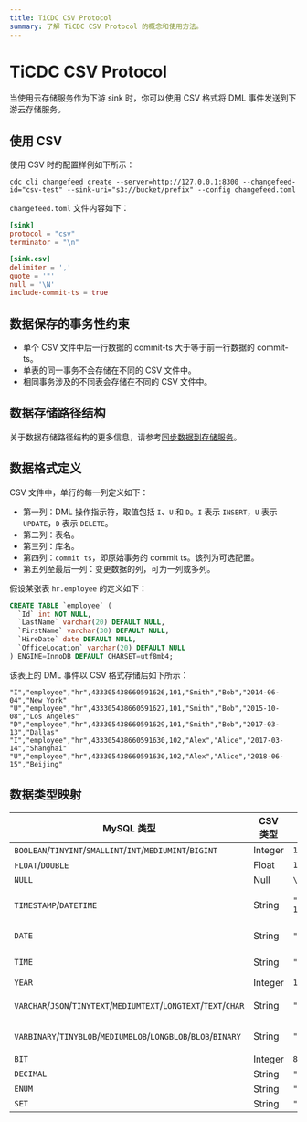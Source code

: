 ```yaml
---
title: TiCDC CSV Protocol
summary: 了解 TiCDC CSV Protocol 的概念和使用方法。
---
```


# TiCDC CSV Protocol

当使用云存储服务作为下游 sink 时，你可以使用 CSV 格式将 DML 事件发送到下游云存储服务。

## 使用 CSV

使用 CSV 时的配置样例如下所示：

```shell
cdc cli changefeed create --server=http://127.0.0.1:8300 --changefeed-id="csv-test" --sink-uri="s3://bucket/prefix" --config changefeed.toml
```

`changefeed.toml` 文件内容如下：

```toml
[sink]
protocol = "csv"
terminator = "\n"

[sink.csv]
delimiter = ','
quote = '"'
null = '\N'
include-commit-ts = true
```

## 数据保存的事务性约束

- 单个 CSV 文件中后一行数据的 commit-ts 大于等于前一行数据的 commit-ts。
- 单表的同一事务不会存储在不同的 CSV 文件中。
- 相同事务涉及的不同表会存储在不同的 CSV 文件中。

## 数据存储路径结构

关于数据存储路径结构的更多信息，请参考[同步数据到存储服务](/ticdc/ticdc-sink-to-cloud-storage.md#存储路径组织结构)。

## 数据格式定义

CSV 文件中，单行的每一列定义如下：

- 第一列：DML 操作指示符，取值包括 `I`、`U` 和 `D`。`I` 表示 `INSERT`，`U` 表示 `UPDATE`，`D` 表示 `DELETE`。
- 第二列：表名。
- 第三列：库名。
- 第四列：`commit ts`，即原始事务的 commit ts。该列为可选配置。
- 第五列至最后一列：变更数据的列，可为一列或多列。

假设某张表 `hr.employee` 的定义如下：

```sql
CREATE TABLE `employee` (
  `Id` int NOT NULL,
  `LastName` varchar(20) DEFAULT NULL,
  `FirstName` varchar(30) DEFAULT NULL,
  `HireDate` date DEFAULT NULL,
  `OfficeLocation` varchar(20) DEFAULT NULL
) ENGINE=InnoDB DEFAULT CHARSET=utf8mb4;
```

该表上的 DML 事件以 CSV 格式存储后如下所示：

```
"I","employee","hr",433305438660591626,101,"Smith","Bob","2014-06-04","New York"
"U","employee","hr",433305438660591627,101,"Smith","Bob","2015-10-08","Los Angeles"
"D","employee","hr",433305438660591629,101,"Smith","Bob","2017-03-13","Dallas"
"I","employee","hr",433305438660591630,102,"Alex","Alice","2017-03-14","Shanghai"
"U","employee","hr",433305438660591630,102,"Alex","Alice","2018-06-15","Beijing"
```

## 数据类型映射

| MySQL 类型                                                          | CSV 类型  | 示例                             | 描述                            |
|-------------------------------------------------------------------|---------|--------------------------------|-------------------------------|
| `BOOLEAN`/`TINYINT`/`SMALLINT`/`INT`/`MEDIUMINT`/`BIGINT`         | Integer | `123`                          | -                             |
| `FLOAT`/`DOUBLE`                                                  | Float   | `153.123`                      | -                             |
| `NULL`                                                            | Null    | `\N`                           | -                             |
| `TIMESTAMP`/`DATETIME`                                            | String  | `"1973-12-30 15:30:00.123456"` | 格式：`yyyy-MM-dd HH:mm:ss.%06d` |
| `DATE`                                                            | String  | `"2000-01-01"`                 | 格式：`yyyy-MM-dd`               |
| `TIME`                                                            | String  | `"23:59:59"`                   | 格式：`HH:mm:ss`                 |
| `YEAR`                                                            | Integer | `1970`                         | -                             |
| `VARCHAR`/`JSON`/`TINYTEXT`/`MEDIUMTEXT`/`LONGTEXT`/`TEXT`/`CHAR` | String  | `"test"`                       | 以 UTF-8 编码输出                  |
| `VARBINARY`/`TINYBLOB`/`MEDIUMBLOB`/`LONGBLOB`/`BLOB`/`BINARY`    | String  | `"6Zi/5pav"`                   | 以 Base64 编码输出                 |
| `BIT`                                                             | Integer | `81`                           | -                             |
| `DECIMAL`                                                         | String  | `"129012.1230000"`             | -                             |
| `ENUM`                                                            | String  | `"a"`                          | -                             |
| `SET`                                                             | String  | `"a,b"`                        | -                             |
